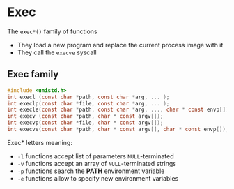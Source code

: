 # Exec
The `exec*()` family of functions
- They load a new program and replace the current process image with it
- They call the `execve` syscall

## Exec family
```C
#include <unistd.h>
int execl (const char *path, const char *arg, ... );
int execlp(const char *file, const char *arg, ... );
int execle(const char *path, const char *arg, ..., char * const envp[]);
int execv (const char *path, char * const argv[]);
int execvp(const char *file, char * const argv[]);
int execve(const char *path, char * const argv[], char * const envp[]);
```
Exec* letters meaning:
- `-l` functions accept list of parameters `NULL`-terminated
- `-v` functions accept an array of `NULL`-terminated strings
- `-p` functions search the **PATH** environment variable
- `-e` functions allow to specify new environment variables